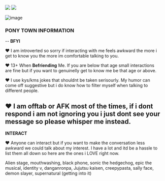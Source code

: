 ![](rw.gif)
![](rw2.gif)
</details>

![image](https://i.pinimg.com/736x/14/53/22/1453220913abe836a9e5788bb4ddfc56.jpg)




### PONY TOWN INFORMATION
--
**BFYI**

♥ I am introverted so sorry if interacting with me feels awkward the more i get to know you the more im comfortable talking to you.

♥ 13+ When **Befriending** Me. If you are below that age small interactions are fine but if you want to genuinelly get to know me be that age or above.

♥ I use kys/kms jokes that shouldnt be taken serisourly. My humor can come off suggestive but i do know how to filter myself when talking to different people.

♥ I am offtab or AFK most of the times, if i dont respond i am not ignoring you i just dont see your message so please whisper me instead.
--

**INTERACT**

♥ Anyone can interact but if you want to make the conversation less awkward we could talk about my interest. I have a lot and itd be a hassle to list them all down so here are the ones i LOVE right now.

Alien stage, mouthwashing, black phone, sonic the hedgechog, epic the musical, identity v, danganronpa, Jujutsu kaisen, creepypasta, sally face, demon slayer, supernatural (getting into it)
